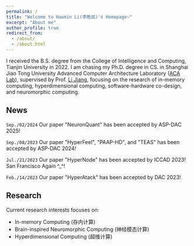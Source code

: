 ```yaml
---
permalink: /
title: "Welcome to Haomin Li(李皓民)'s Homepage~"
excerpt: "About me"
author_profile: true
redirect_from: 
  - /about/
  - /about.html
---
```


I received the B.S. degree from the College of Intelligence and Computing, Tianjin University in 2022. I am chasing my Ph.D. degree in CS. in Shanghai Jiao Tong University Advanced Computer Architecture Laboratory ([ACA Lab](https://acalab.sjtu.edu.cn/CN/)), supervised by Prof. [Li Jiang](https://cs.sjtu.edu.cn/~jiangli//), focusing on the research of in-memory computing, hyperdimensional computing, software-hardware co-design, and neuromorphic computing. 

News
-----------

`Sep./02/2024` Our paper "NeuronQuant" has been accepted by ASP-DAC 2025!

`Sep./08/2023` Our paper "HyperFeel", "PAAP-HD", and "TEAS" has been accepted by ASP-DAC 2024!

`Jul./21/2023` Our paper "HyperNode" has been accepted by ICCAD 2023! San Francisco Again ^_^!

`Feb./14/2023` Our paper "HyperAtack" has been accepted by DAC 2023!

Research
-----------
Current research interests focuses on:

- In-memory Computing (存内计算)
- Brain-inspired Neuromorphic Computing (神经模态计算)
- Hyperdimensional Computing (超维计算)

<script type='text/javascript' id='clustrmaps' src='//cdn.clustrmaps.com/map_v2.js?cl=ffffff&w=300&t=tt&d=MzxkVuIyMqaXwpb3hb-CacDwfwMqLcy49w-GqkJsiYs&co=8dc3e9&cmo=3acc3a&cmn=ff5353&ct=ffffff'></script>